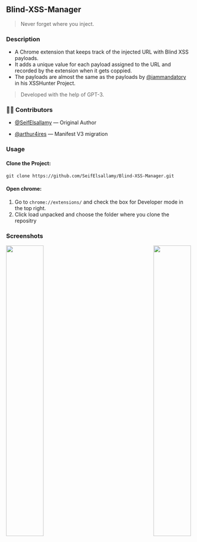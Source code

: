 ## Blind-XSS-Manager

> Never forget where you inject.

### Description

- A Chrome extension that keeps track of the injected URL with Blind XSS payloads.
- It adds a unique value for each payload assigned to the URL and recorded by the extension when it gets coppied.
- The payloads are almost the same as the payloads by [@iammandatory](https://twitter.com/iammandatory) in his XSSHunter Project.

> Developed with the help of GPT-3.

### 🧑‍💻 Contributors

- [@SeifElsallamy](https://github.com/SeifElsallamy) — Original Author  

- [@arthur4ires](https://github.com/arthur4ires) — Manifest V3 migration

### Usage

#### Clone the Project:

```
git clone https://github.com/SeifElsallamy/Blind-XSS-Manager.git
```

#### Open chrome:

1. Go to `chrome://extensions/` and check the box for Developer mode in the top right.
2. Click load unpacked and choose the folder where you clone the repositry

### Screenshots

<p align="left"><img width="45%" align="left" src="https://user-images.githubusercontent.com/11223632/209441622-1187dfe8-1023-4145-a71d-2f5a0177ed5a.png"  /></p>

<p align="right"><img width="45%" align="right" src="https://user-images.githubusercontent.com/11223632/209441632-3b88e6a6-2395-4fd4-a003-adbd7fb563b1.png"  /></p>


